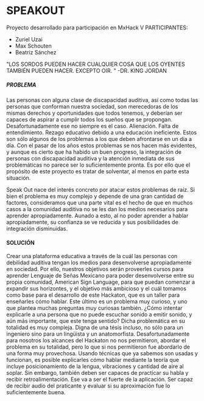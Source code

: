 # SPEAKOUT
Proyecto desarrollado para participación en MxHack V
PARTICIPANTES:
- Zuriel Uzai
- Max Schouten
- Beatriz Sánchez

"LOS SORDOS PUEDEN HACER CUALQUIER COSA QUE LOS OYENTES TAMBIÉN PUEDEN HACER. EXCEPTO OIR. "
-DR. KING JORDAN

##### PROBLEMA
Las personas con alguna clase de discapacidad auditiva, así como todas las personas que conforman nuestra sociedad, son merecedoras de los mismas derechos y oportunidades que todos tenemos, y deberían ser capaces de aspirar a cumplir todos los sueños que se propongan. Desafortunadamente ese no siempre es el caso. Alienación. Falta de entendimiento. Rezago educativo debido a una educación ineficiente. Estos son sólo algunos de los problemas a los que deben afrontarse en un día a día. Con el pasar de los años estos problemas se nos hacen más evidentes, y aunque es cierto que ha habido un buen progreso, la integración de personas con discapacidad auditiva y la atención inmediata de sus problemáticas no parece ser lo suficientemente pronta. Es por ello que el propósito de este proyecto es tratar de solventar, al menos en parte esta situación. 

Speak Out nace del interés concreto por atacar estos problemas de raíz. Si bien el problema es muy complejo y depende de una gran cantidad de factores, consideramos que una parte vital es el hecho de que en muchos casos a la comunidad auditiva no se les dan los medios necesarios para aprender apropiadamente. Aunado a esto, al no poder aprender a hablar apropiadamente, su confianza se ve reducida y sus posibilidades de integración disminuidas.

#### SOLUCIÓN

Crear una plataforma educativa a través de la cuál las personas con debilidad auditiva tengan los medios para desenvolverse apropiadamente en sociedad. Por ello, nuestros objetivos serán proveerles cursos para aprender Lenguaje de Señas Mexicano para poder desenvolverse entre su propia comunidad, American Sign Language, para que puedan comenzar a expandir sus horizontes, y el objetivo más ambicioso y el cuál tomamos como base para el desarrollo de este Hackaton, que es un taller para enseñarles cómo hablar.
Este último es un problema muy curioso, y uno que plantea muchas preguntas muy curiosas también. ¿Cómo intentar explicarle a una persona que no puede escuchar sonido a emitir sonido, y aún más importante, que este tenga sentido? Dicha problemática en su totalidad es muy compleja. Digna de una tésis incluso, no sólo para un ingeniero sino para un lingüista y un anatomorfista. Desafortunadamente para nosotros los alcances del Hackaton no nos permitieron, abordar el problema en su totalidad, pero lo que si nos permitieron fue abordarlo de una forma muy provechosa. Usando técnicas que ya sabemos son usadas y funcionan, es posible explicarles cómo hablar mediante la teoría que incluye posicionamiento de la lengua, vibraciones y cantidad de aire al soplar. Sin embargo, también deben ser capaces de practicar su habla y recibir retroalimentación. Ese va a ser el fuerte de la aplicación. Ser capaz de recibir audio del praticante y evaluar si su aproximación fue lo suficientemente buena.
